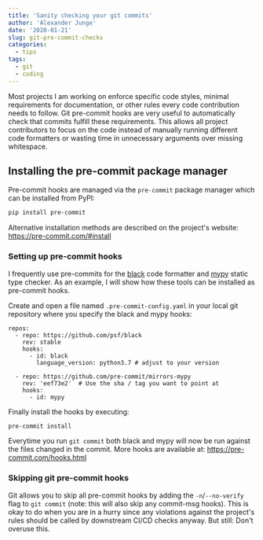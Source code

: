 ```yaml
---
title: 'Sanity checking your git commits'
author: 'Alexander Junge'
date: '2020-01-21'
slug: git-pre-commit-checks
categories:
  - tips
tags:
  - git
  - coding
---
```


Most projects I am working on enforce specific code styles, minimal requirements for documentation,
or other rules every code contribution needs to follow.
Git pre-commit hooks are very useful to automatically check that commits fulfill these
requirements.
This allows all project contributors to focus on the code instead of manually running different code formatters
or wasting time in unnecessary arguments over missing whitespace.

## Installing the pre-commit package manager

Pre-commit hooks are managed via the `pre-commit` package manager which can be
installed from PyPI:

```sh
pip install pre-commit
```

Alternative installation methods are described on the project's website: https://pre-commit.com/#install

### Setting up pre-commit hooks

I frequently use pre-commits for the [black](https://github.com/psf/black) code formatter and
[mypy](https://github.com/python/mypy) static type checker.
As an example, I will show how these tools can be installed as pre-commit hooks.

Create and open a file named `.pre-commit-config.yaml` in your local git repository
where you specify the black and mypy hooks:

```
repos:
  - repo: https://github.com/psf/black
    rev: stable
    hooks:
      - id: black
        language_version: python3.7 # adjust to your version

  - repo: https://github.com/pre-commit/mirrors-mypy
    rev: 'eef73e2'  # Use the sha / tag you want to point at
    hooks:
      - id: mypy
```

Finally install the hooks by executing:

```sh
pre-commit install
```

Everytime you run `git commit` both black and mypy will now be run against the files changed in the commit.
More hooks are available at: https://pre-commit.com/hooks.html

### Skipping git pre-commit hooks

Git allows you to skip all pre-commit hooks by adding the `-n`/`--no-verify` flag to
`git commit` (note: this will also skip any commit-msg hooks).
This is okay to do when you are in a hurry since any violations against the project's
rules should be called by downstream CI/CD checks anyway. But still: Don't overuse this.
